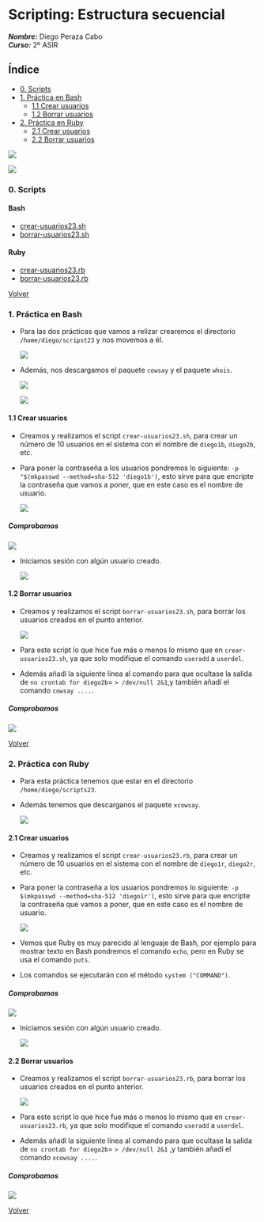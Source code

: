 # **Scripting: Estructura secuencial**

***Nombre:*** Diego Peraza Cabo
<br>
***Curso:*** 2º ASIR

## **Índice** <a id=0></a>

  + [0. Scripts](#00)
  + [1. Práctica en Bash](#1)
    + [1.1 Crear usuarios](#1.1)
    + [1.2 Borrar usuarios](#1.2)
  + [2. Práctica en Ruby](#2)
    + [2.1 Crear usuarios](#2.1)
    + [2.2 Borrar usuarios](#2.2)

![](img/16.png)

![](img/17.jpg)

### **0. Scripts** <a id=00></a>

#### **Bash**
  + [crear-usuarios23.sh](files_new/crear-usuarios23.sh)
  + [borrar-usuarios23.sh](files_new/borrar-usuarios23.sh)

#### **Ruby**

+ [crear-usuarios23.rb](files_new/crear-usuarios23.rb)
+ [borrar-usuarios23.rb](files_new/borrar-usuarios23.rb)

[Volver](#0)

### **1. Práctica en Bash** <a id=1></a>

- Para las dos prácticas que vamos a relizar crearemos el directorio `/home/diego/scripst23` y nos movemos a él.

  ![](img/50.png)

- Además, nos descargamos el paquete ``cowsay`` y el paquete ``whois``.

  ![](img/4.png)

  ![](img/60.png)

#### **1.1 Crear usuarios <diegob>** <a id=1.1></a>

- Creamos y realizamos el script `crear-usuarios23.sh`, para crear un número de 10 usuarios en el sistema con el nombre de `diego1b`, `diego2b`, etc.

- Para poner la contraseña a los usuarios pondremos lo siguiente: `-p "$(mkpasswd --method=sha-512 'diego1b')`, esto sirve para que encripte la contraseña que vamos a poner, que en este caso es el nombre de usuario.

  ![](img/61.png)

##### **Comprobamos**

  ![](img/52.png)

- Iniciamos sesión con algún usuario creado.

  ![](img/63.png)

#### **1.2 Borrar usuarios <diegob>** <a id=1.1></a>

- Creamos y realizamos el script `borrar-usuarios23.sh`, para borrar los usuarios creados en el punto anterior.

  ![](img/58.png)

- Para este script lo que hice fue más o menos lo mismo que en `crear-usuarios23.sh`, ya que solo modifique el comando `useradd` a `userdel`.
- Además añadí la siguiente línea al comando para que ocultase la salida de `no crontab for diego2b`= `> /dev/null 2&1`,y también añadí el comando `cowsay ....`.

##### **Comprobamos**

  ![](img/53.png)

[Volver](#0)

### **2. Práctica con Ruby** <a id=2></a>

- Para esta práctica tenemos que estar en el directorio `/home/diego/scripts23`.

- Además tenemos que descarganos el paquete `xcowsay`.

  ![](img/5.png)

#### **2.1 Crear usuarios <diegor>** <a id=2.1></a>

- Creamos y realizamos el script `crear-usuarios23.rb`, para crear un número de 10 usuarios en el sistema con el nombre de `diego1r`, `diego2r`, etc.

- Para poner la contraseña a los usuarios pondremos lo siguiente: `-p $(mkpasswd --method=sha-512 'diego1r')`, esto sirve para que encripte la contraseña que vamos a poner, que en este caso es el nombre de usuario.

  ![](img/62.png)

- Vemos que Ruby es muy parecido al lenguaje de Bash, por ejemplo para mostrar texto en Bash pondremos el comando `echo`, pero en Ruby se usa el comando `puts`.

- Los comandos se ejecutarán con el método `system ("COMMAND")`.

##### **Comprobamos**

  ![](img/54.png)

- Iniciamos sesión con algún usuario creado.

  ![](img/64.png)

#### **2.2 Borrar usuarios <diegor>** <a id=2.2></a>

- Creamos y realizamos el script `borrar-usuarios23.rb`, para borrar los usuarios creados en el punto anterior.

  ![](img/59.png)

- Para este script lo que hice fue más o menos lo mismo que en `crear-usuarios23.rb`, ya que solo modifique el comando `useradd` a `userdel`.
- Además añadí la siguiente línea al comando para que ocultase la salida de `no crontab for diego2b`= `> /dev/null 2&1` ,y también añadí el comando `xcowsay ....`.

##### **Comprobamos**

  ![](img/55.png)

[Volver](#0)
